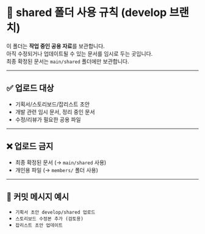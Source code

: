 # 📌 shared 폴더 사용 규칙 (develop 브랜치)

이 폴더는 **작업 중인 공용 자료**를 보관합니다.  
아직 수정되거나 업데이트될 수 있는 문서를 임시로 두는 곳입니다.  
최종 확정된 문서는 `main/shared` 폴더에만 보관합니다.  

---

## ✅ 업로드 대상
- 기획서/스토리보드/잡리스트 초안  
- 개발 관련 임시 문서, 정리 중인 문서  
- 수정/리뷰가 필요한 공용 파일  

---

## ❌ 업로드 금지
- 최종 확정된 문서 (→ `main/shared` 사용)  
- 개인용 파일 (→ `members/` 폴더 사용)  

---

## 📝 커밋 메시지 예시
- `기획서 초안 develop/shared 업로드`  
- `스토리보드 수정본 추가 (검토용)`  
- `잡리스트 초안 업데이트`  
